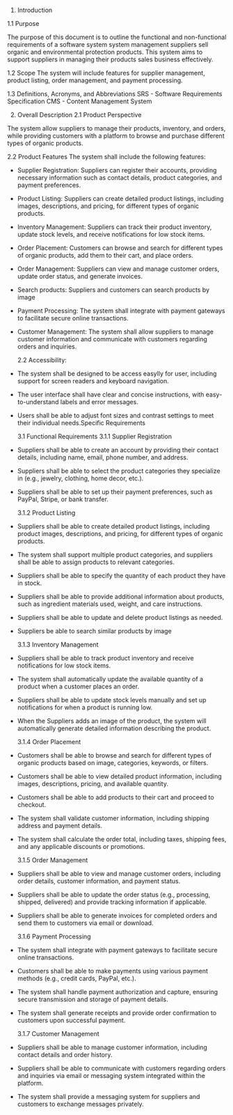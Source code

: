 1. Introduction

1.1 Purpose

The purpose of this document is to outline the functional and non-functional requirements of a software
system system management suppliers sell organic and environmental protection products. This system
aims to support suppliers in managing their products sales business effectively.

1.2 Scope
The system will include features for supplier management, product listing, order management, and
payment processing.

1.3 Definitions, Acronyms, and Abbreviations SRS - Software Requirements Specification CMS - Content
Management System

2. Overall Description
   2.1 Product Perspective

The system allow suppliers to manage their products, inventory, and orders, while providing
customers with a platform to browse and purchase different types of organic products.

2.2 Product Features The system shall include the following features:

- Supplier Registration: Suppliers can register their accounts, providing necessary information such
  as contact details, product categories, and payment preferences.
- Product Listing: Suppliers can create detailed product listings, including images, descriptions, and
  pricing, for different types of organic products.
- Inventory Management: Suppliers can track their product inventory, update stock levels, and
  receive notifications for low stock items.
- Order Placement: Customers can browse and search for different types of organic products, add
  them to their cart, and place orders.
- Order Management: Suppliers can view and manage customer orders, update order status, and
  generate invoices.
- Search products: Suppliers and customers can search products by image
- Payment Processing: The system shall integrate with payment gateways to facilitate secure online
  transactions.
- Customer Management: The system shall allow suppliers to manage customer information and
  communicate with customers regarding orders and inquiries.

  2.2 Accessibility:

- The system shall be designed to be access easylly for user, including support for screen readers
  and keyboard navigation.
- The user interface shall have clear and concise instructions, with easy-to-understand labels and
  error messages.
- Users shall be able to adjust font sizes and contrast settings to meet their individual needs.Specific
  Requirements

  3.1 Functional Requirements
  3.1.1 Supplier Registration

- Suppliers shall be able to create an account by providing their contact details, including name,
  email, phone number, and address.
- Suppliers shall be able to select the product categories they specialize in (e.g., jewelry, clothing,
  home decor, etc.).
- Suppliers shall be able to set up their payment preferences, such as PayPal, Stripe, or bank
  transfer.

  3.1.2 Product Listing

- Suppliers shall be able to create detailed product listings, including product images,
  descriptions, and pricing, for different types of organic products.
- The system shall support multiple product categories, and suppliers shall be able to assign
  products to relevant categories.
- Suppliers shall be able to specify the quantity of each product they have in stock.
- Suppliers shall be able to provide additional information about products, such as ingredient
  materials used, weight, and care instructions.
- Suppliers shall be able to update and delete product listings as needed.
- Suppliers be able to search similar products by image

  3.1.3 Inventory Management

- Suppliers shall be able to track product inventory and receive notifications for low stock items.
- The system shall automatically update the available quantity of a product when a customer
  places an order.
- Suppliers shall be able to update stock levels manually and set up notifications for when a
  product is running low.
- When the Suppliers adds an image of the product, the system will automatically generate
  detailed information describing the product.

  3.1.4 Order Placement

- Customers shall be able to browse and search for different types of organic products based on
  image, categories, keywords, or filters.
- Customers shall be able to view detailed product information, including images, descriptions,
  pricing, and available quantity.
- Customers shall be able to add products to their cart and proceed to checkout.
- The system shall validate customer information, including shipping address and payment
  details.
- The system shall calculate the order total, including taxes, shipping fees, and any applicable
  discounts or promotions.

  3.1.5 Order Management

- Suppliers shall be able to view and manage customer orders, including order details, customer
  information, and payment status.
- Suppliers shall be able to update the order status (e.g., processing, shipped, delivered) and
  provide tracking information if applicable.
- Suppliers shall be able to generate invoices for completed orders and send them to customers via
  email or download.

  3.1.6 Payment Processing

- The system shall integrate with payment gateways to facilitate secure online transactions.
- Customers shall be able to make payments using various payment methods (e.g., credit cards,
  PayPal, etc.).
- The system shall handle payment authorization and capture, ensuring secure transmission and
  storage of payment details.
- The system shall generate receipts and provide order confirmation to customers upon successful
  payment.

  3.1.7 Customer Management

- Suppliers shall be able to manage customer information, including contact details and order
  history.
- Suppliers shall be able to communicate with customers regarding orders and inquiries via email
  or messaging system integrated within the platform.
- The system shall provide a messaging system for suppliers and customers to exchange messages
  privately.
